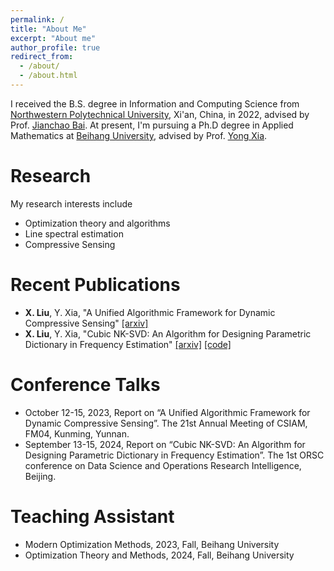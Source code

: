 ```yaml
---
permalink: /
title: "About Me"
excerpt: "About me"
author_profile: true
redirect_from: 
  - /about/
  - /about.html
---
```


I received the B.S. degree in Information and Computing Science from [Northwestern Polytechnical University](https://www.nwpu.edu.cn/), Xi'an, China, in 2022, advised by Prof. [Jianchao Bai](https://www.scholat.com/bjc1987).
At present, I'm pursuing a Ph.D degree in Applied Mathematics at [Beihang University](https://www.buaa.edu.cn/), advised by Prof. [Yong Xia](https://math.buaa.edu.cn/szdw1/azcck/js/xy.htm).

Research
======
My research interests include
- Optimization theory and algorithms
- Line spectral estimation 
- Compressive Sensing

Recent Publications
======
- **X. Liu**, Y. Xia, "A Unified Algorithmic Framework for Dynamic Compressive Sensing" [[arxiv]](https://arxiv.org/abs/2310.07202)
- **X. Liu**, Y. Xia, "Cubic NK-SVD: An Algorithm for Designing Parametric Dictionary in Frequency Estimation" [[arxiv]](https://arxiv.org/abs/2408.03708) [[code]](https://github.com/xzliu-opt/Cubic-NK-SVD)

Conference Talks
======
- October 12-15, 2023, Report on “A Unified Algorithmic Framework for Dynamic Compressive Sensing”. The 21st Annual Meeting of CSIAM, FM04, Kunming, Yunnan.
- September 13-15, 2024, Report on “Cubic NK-SVD: An Algorithm for Designing Parametric Dictionary in Frequency Estimation”. The 1st ORSC conference on Data Science and Operations Research Intelligence, Beijing.

Teaching Assistant
======
- Modern Optimization Methods, 2023, Fall, Beihang University
- Optimization Theory and Methods, 2024, Fall, Beihang University

